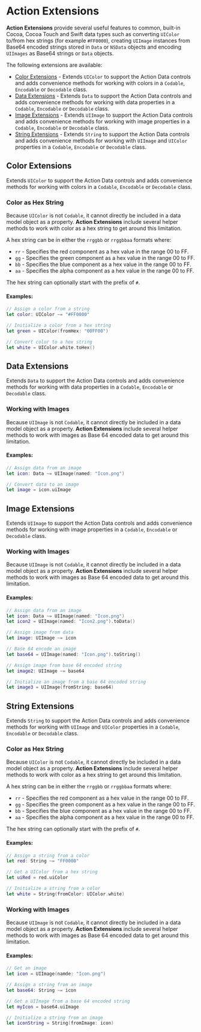 # Action Extensions

**Action Extensions** provide several useful features to common, built-in Cocoa, Cocoa Touch and Swift data types such as converting `UIColor` to/from hex strings (for example `#FF0000`), creating `UIImage` instances from Base64 encoded strings stored in `Data` or `NSData` objects and encoding `UIImages` as Base64 strings or `Data` objects.

The following extensions are available:

* [Color Extensions](#Color-Extensions) - Extends `UIColor` to support the Action Data controls and adds convenience methods for working with colors in a `Codable`, `Encodable` or `Decodable` class.
* [Data Extensions](#Data-Extensions) - Extends `Data` to support the Action Data controls and adds convenience methods for working with data properties in a `Codable`, `Encodable` or `Decodable` class.
* [Image Extensions](#Image-Extensions) - Extends `UIImage` to support the Action Data controls and adds convenience methods for working with image properties in a `Codable`, `Encodable` or `Decodable` class.
* [String Extensions](#String-Extensions) - Extends `String` to support the Action Data controls and adds convenience methods for working with `UIImage` and `UIColor` properties in a `Codable`, `Encodable` or `Decodable` class.

<a name="Color-Extensions"></a>
## Color Extensions

Extends `UIColor` to support the Action Data controls and adds convenience methods for working with colors in a `Codable`, `Encodable` or `Decodable` class.

### Color as Hex String

Because `UIColor` is not `Codable`, it cannot directly be included in a data model object as a property. **Action Extensions** include several helper methods to work with color as a hex string to get around this limitation.

A hex string can be in either the `rrggbb` or `rrggbbaa` formats where:
     
* `rr` - Specifies the red component as a hex value in the range 00 to FF.
* `gg` - Specifies the green component as a hex value in the range 00 to FF.
* `bb` - Specifies the blue component as a hex value in the range 00 to FF.
* `aa` - Specifies the alpha component as a hex value in the range 00 to FF.
 
The hex string can optionally start with the prefix of `#`. 

#### Examples:

```swift
// Assign a color from a string
let color: UIColor ~= "#FF0000"

// Initialize a color from a hex string
let green = UIColor(fromHex: "00FF00")

// Convert color to a hex string
let white = UIColor.white.toHex()
```

<a name="Data-Extensions"></a>
## Data Extensions

Extends `Data` to support the Action Data controls and adds convenience methods for working with data properties in a `Codable`, `Encodable` or `Decodable` class.

### Working with Images

Because `UIImage` is not `Codable`, it cannot directly be included in a data model object as a property. **Action Extensions** include several helper methods to work with images as Base 64 encoded data to get around this limitation.

#### Examples:

```swift
// Assign data from an image
let icon: Data ~= UIImage(named: "Icon.png")

// Convert data to an image
let image = icon.uiImage
```

<a name="Image-Extensions"></a>
## Image Extensions

Extends `UIImage` to support the Action Data controls and adds convenience methods for working with image properties in a `Codable`, `Encodable` or `Decodable` class.

### Working with Images

Because `UIImage` is not `Codable`, it cannot directly be included in a data model object as a property. **Action Extensions** include several helper methods to work with images as Base 64 encoded data to get around this limitation.

#### Examples:

```swift
// Assign data from an image
let icon: Data ~= UIImage(named: "Icon.png")
let icon2 = UIImage(named: "Icon2.png").toData()

// Assign image from data
let image: UIImage ~= icon

// Base 64 encode an image
let base64 = UIImage(named: "Icon.png").toString()

// Assign image from base 64 encoded string
let image2: UIImage ~= base64 

// Initialize an image from a base 64 encoded string
let image3 = UIImage(fromString: base64) 
```

<a name="String-Extensions"></a>
## String Extensions

Extends `String` to support the Action Data controls and adds convenience methods for working with `UIImage` and `UIColor` properties in a `Codable`, `Encodable` or `Decodable` class.

### Color as Hex String

Because `UIColor` is not `Codable`, it cannot directly be included in a data model object as a property. **Action Extensions** include several helper methods to work with color as a hex string to get around this limitation.

A hex string can be in either the `rrggbb` or `rrggbbaa` formats where:
     
* `rr` - Specifies the red component as a hex value in the range 00 to FF.
* `gg` - Specifies the green component as a hex value in the range 00 to FF.
* `bb` - Specifies the blue component as a hex value in the range 00 to FF.
* `aa` - Specifies the alpha component as a hex value in the range 00 to FF.
 
The hex string can optionally start with the prefix of `#`. 

#### Examples:

```swift
// Assign a string from a color
let red: String ~= "FF0000"

// Get a UIColor from a hex string
let uiRed = red.uiColor

// Initialize a string from a color
let white = String(fromColor: UIColor.white)
```

### Working with Images

Because `UIImage` is not `Codable`, it cannot directly be included in a data model object as a property. **Action Extensions** include several helper methods to work with images as Base 64 encoded data to get around this limitation.

#### Examples:

```swift
// Get an image
let icon = UIImage(namde: "Icon.png")

// Assign a string from an image
let base64: String ~= icon

// Get a UIImage from a base 64 encoded string
let myIcon = base64.uiImage

// Initialize a string from an image
let iconString = String(fromImage: icon)
```